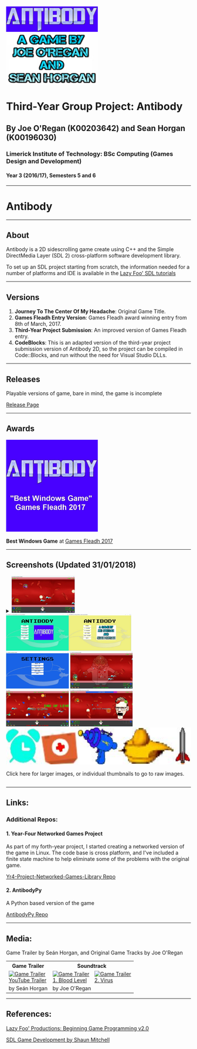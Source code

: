 <link href="styles.css" rel="stylesheet"></link>

<img src="https://raw.githubusercontent.com/joeaoregan/LIT-Yr3-Project-Antibody/master/Screenshots/Antibody1Logo.jpg" width=250 alt="Antibody Game Logo" title="Antibody Game Logo"/> \
<img src="https://raw.githubusercontent.com/joeaoregan/LIT-Yr3-Project-Antibody/master/Screenshots/Antibody2Credits.jpg" width=250 alt="Antibody Game Creators" title="Antibody Game Creators"/>

# Third-Year Group Project: Antibody

## By Joe O'Regan (K00203642) and Sean Horgan (K00196030)

### Limerick Institute of Technology: BSc Computing (Games Design and Development)

#### Year 3 (2016/17), Semesters 5 and 6

---

# Antibody

---

## About

Antibody is a 2D sidescrolling game create using C++ and the Simple DirectMedia Layer (SDL 2) cross-platform software development library.

To set up an SDL project starting from scratch, the information needed for a number of platforms and IDE is available in the [Lazy Foo' SDL tutorials](http://lazyfoo.net/tutorials/SDL/)

---

## Versions

1. **Journey To The Center Of My Headache**: Original Game Title.
2. **Games Fleadh Entry Version**: Games Fleadh award winning entry from 8th of March, 2017.
3. **Third-Year Project Submission**: An improved version of Games Fleadh entry.
4. **CodeBlocks**: This is an adapted version of the third-year project submission version of Antibody 2D, so the project can be compiled in Code::Blocks, and run without the need for Visual Studio DLLs.

---

## Releases

Playable versions of game, bare in mind, the game is incomplete

[Release Page](https://github.com/joeaoregan/LIT-Yr3-Project-Antibody/releases)

---

## Awards

<img src="https://raw.githubusercontent.com/joeaoregan/LIT-Yr3-Project-Antibody/master/Screenshots/BestWindowsGame.jpg" width=250 alt="Antibody 2D: Best Windows Game" title="Antibody 2D: Best Windows Game"/>

**Best Windows Game** at [Games Fleadh 2017](http://gamesfleadh.ie/results/)

---

## Screenshots (Updated 31/01/2018)

<details closed>
<summary>
<img class="thumbnail" src="https://raw.githubusercontent.com/joeaoregan/LIT-Yr3-Project-Antibody/master/Screenshots/Antibody3Multiplayer.jpg" title="Antibody 2D: Multiplayer" height="100"/> 
<img class="thumbnail" src="https://raw.githubusercontent.com/joeaoregan/LIT-Yr3-Project-Antibody/master/Screenshots/Antibody4Menu.jpg" title="Antibody 2D: Menu" height="100"/> 
<img class="thumbnail" src="https://raw.githubusercontent.com/joeaoregan/LIT-Yr3-Project-Antibody/master/Screenshots/Antibody5Settings.jpg" title="Antibody 2D: Settings Menu" height="100"/> 
<img class="thumbnail" src="https://raw.githubusercontent.com/joeaoregan/LIT-Yr3-Project-Antibody/master/Screenshots/Antibody6Map.jpg" title="Antibody: Map" height="100"/> 
<img class="thumbnail" src="https://raw.githubusercontent.com/joeaoregan/LIT-Yr3-Project-Antibody/master/Screenshots/Antibody7InfoMessages.jpg" title="Antibody 2D: Information Messages" height="100"/> 
<img class="thumbnail" src="https://raw.githubusercontent.com/joeaoregan/LIT-Yr3-Project-Antibody/master/Screenshots/Antibody8Boss.jpg" title="Antibody 2D: End Of Level Boss" height="100"/> 
<img class="thumbnail" src="https://raw.githubusercontent.com/joeaoregan/LIT-Yr3-Project-Antibody/master/Screenshots/Antibody9PowerUps.jpg" title="Antibody 2D: Power Ups" height="100"/> 
<p>Click here for larger images, or individual thumbnails to go to raw images.</p>
</summary>

![Antibody 2D: Multiplayer](https://raw.githubusercontent.com/joeaoregan/LIT-Yr3-Project-Antibody/master/Screenshots/Antibody3Multiplayer.jpg "Antibody 2D: Multiplayer")
Antibody 2D: 2 Player Local Multiplayer

---

![Antibody 2D: Menu](https://raw.githubusercontent.com/joeaoregan/LIT-Yr3-Project-Antibody/master/Screenshots/Antibody4Menu.jpg "Antibody 2D: Menu")
Antibody 2D: Menu System

---

![Antibody 2D: Settings Menu](https://raw.githubusercontent.com/joeaoregan/LIT-Yr3-Project-Antibody/master/Screenshots/Antibody5Settings.jpg "Antibody 2D: Settings Menu")
Antibody 2D: Settings Menu

---

![Antibody 2D: Map](https://raw.githubusercontent.com/joeaoregan/LIT-Yr3-Project-Antibody/master/Screenshots/Antibody6Map.jpg "Antibody: Map")
Antibody 2D: Map

---

![Antibody 2D: Information Messages](https://raw.githubusercontent.com/joeaoregan/LIT-Yr3-Project-Antibody/master/Screenshots/Antibody7InfoMessages.jpg "Antibody 2D: Information Messages")
Antibody 2D: Virus Enemies, Information Messages, and Power Ups

---

![Antibody 2D: End Of Level Boss](https://raw.githubusercontent.com/joeaoregan/LIT-Yr3-Project-Antibody/master/Screenshots/Antibody8Boss.jpg "Antibody 2D: End Of Level Boss")
Antibody 2D: End Of Level Boss

---

![Antibody 2D: Power Ups](https://raw.githubusercontent.com/joeaoregan/LIT-Yr3-Project-Antibody/master/Screenshots/Antibody9PowerUps.jpg "Antibody 2D: Power Ups")
Antibody 2D: Power Ups for time, health, lasers, lives, rockets

</details>

---

## Links:

### Additional Repos:

#### 1. Year-Four Networked Games Project

As part of my forth-year project, I started creating a networked version of the game in Linux. The code base is cross platform, and I've included a finite state machine to help eliminate some of the problems with the original game.

[Yr4-Project-Networked-Games-Library Repo](https://github.com/joeaoregan/Yr4-Project-Networked-Games-Library)

#### 2. AntibodyPy

A Python based version of the game

[AntibodyPy Repo](https://github.com/joeaoregan/AntibodyPy)

---

## Media:

Game Trailer by Seán Horgan, and Original Game Tracks by Joe O'Regan

<table>
<tr>
    <th>Game Trailer</th><th colspan=2>Soundtrack</th>
</tr>
<tr>
    <td><a href="https://youtu.be/HQiAlmhXLqA"><img src="https://i.ytimg.com/vi/HQiAlmhXLqA/1.jpg" title="Game Trailer"/><br/>YouTube Trailer</a></td>
    <td><a href="https://youtu.be/ibIjSwFLAGo"><img src="https://i.ytimg.com/vi/ibIjSwFLAGo/1.jpg" title="Game Trailer"/><br />1. Blood Level</a></td>
    <td><a href="https://youtu.be/sHVVEVyt4xQ"><img src="https://i.ytimg.com/vi/sHVVEVyt4xQ/1.jpg" title="Game Trailer"/><br />2. Virus</a></td>
</tr>
<tr>
    <td>by Seán Horgan</td>
    <td colspan=2>by Joe O'Regan</td>
</tr>
</table>

---

## References:

[Lazy Foo' Productions: Beginning Game Programming v2.0](http://lazyfoo.net/tutorials/SDL/)

[SDL Game Development by Shaun Mitchell](https://www.packtpub.com/game-development/sdl-game-development)
